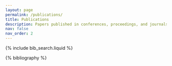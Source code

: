```yaml
---
layout: page
permalink: /publications/
title: Publications
description: Papers published in conferences, proceedings, and journals showcasing research contributions.
nav: false
nav_order: 2
---
```


<!-- _pages/publications.md -->

<!-- Bibsearch Feature -->

{% include bib_search.liquid %}

<div class="publications">

{% bibliography %}

</div>
